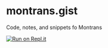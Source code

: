 # montrans.gist
Code, notes, and snippets fo Montrans

[![Run on Repl.it](https://repl.it/badge/github/i-shulenin/montrans.gist)](https://repl.it/github/i-shulenin/montrans.gist)